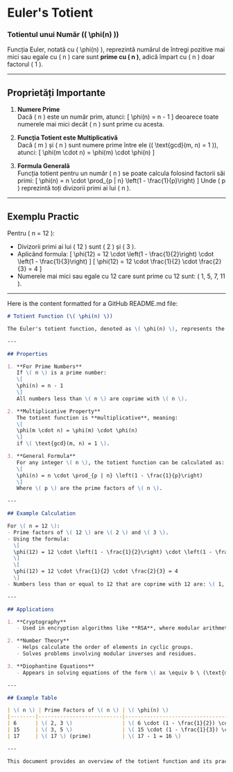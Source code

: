 # Euler's Totient


### Totientul unui Număr (\( \phi(n) \))  
Funcția Euler, notată cu \( \phi(n) \), reprezintă numărul de întregi pozitive mai mici sau egale cu \( n \) care sunt **prime cu \( n \)**, adică împart cu \( n \) doar factorul \( 1 \).

---

## **Proprietăți Importante**

1. **Numere Prime**  
   Dacă \( n \) este un număr prim, atunci:
   \[
   \phi(n) = n - 1
   \]
   deoarece toate numerele mai mici decât \( n \) sunt prime cu acesta.

2. **Funcția Totient este Multiplicativă**  
   Dacă \( m \) și \( n \) sunt numere prime între ele (\( \text{gcd}(m, n) = 1 \)), atunci:
   \[
   \phi(m \cdot n) = \phi(m) \cdot \phi(n)
   \]

3. **Formula Generală**  
   Funcția totient pentru un număr \( n \) se poate calcula folosind factorii săi primi:
   \[
   \phi(n) = n \cdot \prod_{p | n} \left(1 - \frac{1}{p}\right)
   \]
   Unde \( p \) reprezintă toți divizorii primi ai lui \( n \).

---

## **Exemplu Practic**  

Pentru \( n = 12 \):  
- Divizorii primi ai lui \( 12 \) sunt \( 2 \) și \( 3 \).  
- Aplicând formula:
  \[
  \phi(12) = 12 \cdot \left(1 - \frac{1}{2}\right) \cdot \left(1 - \frac{1}{3}\right)
  \]
  \[
  \phi(12) = 12 \cdot \frac{1}{2} \cdot \frac{2}{3} = 4
  \]
- Numerele mai mici sau egale cu 12 care sunt prime cu 12 sunt: \( 1, 5, 7, 11 \).

---
Here is the content formatted for a GitHub README.md file:

```markdown
# Totient Function (\( \phi(n) \))

The Euler's totient function, denoted as \( \phi(n) \), represents the number of positive integers less than or equal to \( n \) that are **coprime with \( n \)** (i.e., their greatest common divisor with \( n \) is 1).

---

## Properties

1. **For Prime Numbers**  
   If \( n \) is a prime number:
   \[
   \phi(n) = n - 1
   \]
   All numbers less than \( n \) are coprime with \( n \).

2. **Multiplicative Property**  
   The totient function is **multiplicative**, meaning:
   \[
   \phi(m \cdot n) = \phi(m) \cdot \phi(n)
   \]
   if \( \text{gcd}(m, n) = 1 \).

3. **General Formula**  
   For any integer \( n \), the totient function can be calculated as:
   \[
   \phi(n) = n \cdot \prod_{p | n} \left(1 - \frac{1}{p}\right)
   \]
   Where \( p \) are the prime factors of \( n \).

---

## Example Calculation

For \( n = 12 \):  
- Prime factors of \( 12 \) are \( 2 \) and \( 3 \).  
- Using the formula:
  \[
  \phi(12) = 12 \cdot \left(1 - \frac{1}{2}\right) \cdot \left(1 - \frac{1}{3}\right)
  \]
  \[
  \phi(12) = 12 \cdot \frac{1}{2} \cdot \frac{2}{3} = 4
  \]
- Numbers less than or equal to 12 that are coprime with 12 are: \( 1, 5, 7, 11 \).

---

## Applications

1. **Cryptography**  
   - Used in encryption algorithms like **RSA**, where modular arithmetic is essential.

2. **Number Theory**  
   - Helps calculate the order of elements in cyclic groups.
   - Solves problems involving modular inverses and residues.

3. **Diophantine Equations**  
   - Appears in solving equations of the form \( ax \equiv b \ (\text{mod} \ n) \).

---

## Example Table

| \( n \) | Prime Factors of \( n \) | \( \phi(n) \)                              | Numbers Coprime with \( n \)             |
|--------|---------------------------|--------------------------------------------|------------------------------------------|
| 6      | \( 2, 3 \)                | \( 6 \cdot (1 - \frac{1}{2}) \cdot (1 - \frac{1}{3}) = 2 \) | \( 1, 5 \)                               |
| 15     | \( 3, 5 \)                | \( 15 \cdot (1 - \frac{1}{3}) \cdot (1 - \frac{1}{5}) = 8 \) | \( 1, 2, 4, 7, 8, 11, 13, 14 \)          |
| 17     | \( 17 \) (prime)          | \( 17 - 1 = 16 \)                          | \( 1, 2, 3, \dots, 16 \)                 |

---

This document provides an overview of the totient function and its practical applications in number theory and cryptography.
```
